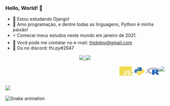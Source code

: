 ### Hello, World! 👋

- 🌱 Estou estudando Django!
- 👯 Amo programação, e dentre todas as linguagens, Python é minha paixão!
- ⚡ Comecei meus estudos neste mundo em janeiro de 2021.
- 💬 Você pode me contatar no e-mail: thidotpy@gmail.com
- 💬 Ou no discord: thi.py#2647

<div align="center">
  <a href="https://github.com/thiagopyy">
  <img height="180em" src="https://github-readme-stats.vercel.app/api?username=thiagopyy&show_icons=true&theme=dark&include_all_commits=true&count_private=true"/>
  <img height="180em" src="https://github-readme-stats.vercel.app/api/top-langs/?username=thiagopyy&layout=compact&langs_count=7&theme=dark"/>
</div>
<div style="display: inline_block" align="right"><br>
  <img align="center" height="30" width="40" src="https://raw.githubusercontent.com/devicons/devicon/master/icons/javascript/javascript-plain.svg">
  <img align="center" height="30" width="40" src="https://raw.githubusercontent.com/devicons/devicon/master/icons/python/python-original.svg">
  <img align="center" height="30" width="40" src="https://raw.githubusercontent.com/devicons/devicon/master/icons/r/r-original.svg">
  <img align="right" height="150" style="border-radius:50px;" src= "https://avatars.githubusercontent.com/u/82724852?v=4">
</div>
  
  ##
 
<div> 
  <a href = "mailto:thidotpy@gmail.com"><img src="https://img.shields.io/badge/-Gmail-%23333?style=for-the-badge&logo=gmail&logoColor=white" target="_blank"></a>
  
  ![Snake animation](https://github.com/thiagopyy/thiagopyy/blob/output/github-contribution-grid-snake.svg)
 
</div>
